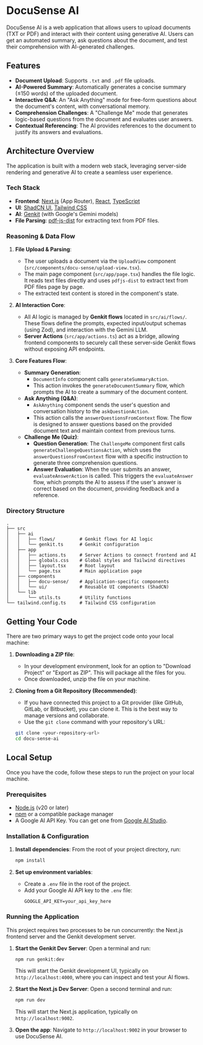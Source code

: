 # DocuSense AI

DocuSense AI is a web application that allows users to upload documents (TXT or PDF) and interact with their content using generative AI. Users can get an automated summary, ask questions about the document, and test their comprehension with AI-generated challenges.

## Features

-   **Document Upload**: Supports `.txt` and `.pdf` file uploads.
-   **AI-Powered Summary**: Automatically generates a concise summary (≤150 words) of the uploaded document.
-   **Interactive Q&A**: An "Ask Anything" mode for free-form questions about the document's content, with conversational memory.
-   **Comprehension Challenges**: A "Challenge Me" mode that generates logic-based questions from the document and evaluates user answers.
-   **Contextual Referencing**: The AI provides references to the document to justify its answers and evaluations.

## Architecture Overview

The application is built with a modern web stack, leveraging server-side rendering and generative AI to create a seamless user experience.

### Tech Stack

-   **Frontend**: [Next.js](https://nextjs.org/) (App Router), [React](https://react.dev/), [TypeScript](https://www.typescriptlang.org/)
-   **UI**: [ShadCN UI](https://ui.shadcn.com/), [Tailwind CSS](https://tailwindcss.com/)
-   **AI**: [Genkit](https://firebase.google.com/docs/genkit) (with Google's Gemini models)
-   **File Parsing**: [pdf-js-dist](https://www.npmjs.com/package/pdfjs-dist) for extracting text from PDF files.

### Reasoning & Data Flow

1.  **File Upload & Parsing**:
    -   The user uploads a document via the `UploadView` component (`src/components/docu-sense/upload-view.tsx`).
    -   The main page component (`src/app/page.tsx`) handles the file logic. It reads text files directly and uses `pdfjs-dist` to extract text from PDF files page by page.
    -   The extracted text content is stored in the component's state.

2.  **AI Interaction Core**:
    -   All AI logic is managed by **Genkit flows** located in `src/ai/flows/`. These flows define the prompts, expected input/output schemas (using Zod), and interaction with the Gemini LLM.
    -   **Server Actions** (`src/app/actions.ts`) act as a bridge, allowing frontend components to securely call these server-side Genkit flows without exposing API endpoints.

3.  **Core Features Flow**:
    -   **Summary Generation**:
        -   `DocumentInfo` component calls `generateSummaryAction`.
        -   This action invokes the `generateDocumentSummary` flow, which prompts the AI to create a summary of the document content.
    -   **Ask Anything (Q&A)**:
        -   `AskAnything` component sends the user's question and conversation history to the `askQuestionAction`.
        -   This action calls the `answerQuestionsFromContext` flow. The flow is designed to answer questions based on the provided document text and maintain context from previous turns.
    -   **Challenge Me (Quiz)**:
        -   **Question Generation**: The `ChallengeMe` component first calls `generateChallengeQuestionsAction`, which uses the `answerQuestionsFromContext` flow with a specific instruction to generate three comprehension questions.
        -   **Answer Evaluation**: When the user submits an answer, `evaluateAnswerAction` is called. This triggers the `evaluateAnswer` flow, which prompts the AI to assess if the user's answer is correct based on the document, providing feedback and a reference.

### Directory Structure

```
.
├── src
│   ├── ai
│   │   ├── flows/         # Genkit flows for AI logic
│   │   └── genkit.ts      # Genkit configuration
│   ├── app
│   │   ├── actions.ts     # Server Actions to connect frontend and AI
│   │   ├── globals.css    # Global styles and Tailwind directives
│   │   ├── layout.tsx     # Root layout
│   │   └── page.tsx       # Main application page
│   ├── components
│   │   ├── docu-sense/    # Application-specific components
│   │   └── ui/            # Reusable UI components (ShadCN)
│   └── lib
│       └── utils.ts       # Utility functions
└── tailwind.config.ts     # Tailwind CSS configuration
```

## Getting Your Code

There are two primary ways to get the project code onto your local machine:

1.  **Downloading a ZIP file**:
    - In your development environment, look for an option to "Download Project" or "Export as ZIP". This will package all the files for you.
    - Once downloaded, unzip the file on your machine.

2.  **Cloning from a Git Repository (Recommended)**:
    - If you have connected this project to a Git provider (like GitHub, GitLab, or Bitbucket), you can clone it. This is the best way to manage versions and collaborate.
    - Use the `git clone` command with your repository's URL:
    ```bash
    git clone <your-repository-url>
    cd docu-sense-ai
    ```

## Local Setup

Once you have the code, follow these steps to run the project on your local machine.

### Prerequisites

-   [Node.js](https://nodejs.org/en) (v20 or later)
-   [npm](https://www.npmjs.com/) or a compatible package manager
-   A Google AI API Key. You can get one from [Google AI Studio](https://aistudio.google.com/app/apikey).

### Installation & Configuration

1.  **Install dependencies**:
    From the root of your project directory, run:
    ```bash
    npm install
    ```

2.  **Set up environment variables**:
    -   Create a `.env` file in the root of the project.
    -   Add your Google AI API key to the `.env` file:
        ```
        GOOGLE_API_KEY=your_api_key_here
        ```

### Running the Application

This project requires two processes to be run concurrently: the Next.js frontend server and the Genkit development server.

1.  **Start the Genkit Dev Server**:
    Open a terminal and run:
    ```bash
    npm run genkit:dev
    ```
    This will start the Genkit development UI, typically on `http://localhost:4000`, where you can inspect and test your AI flows.

2.  **Start the Next.js Dev Server**:
    Open a second terminal and run:
    ```bash
    npm run dev
    ```
    This will start the Next.js application, typically on `http://localhost:9002`.

3.  **Open the app**:
    Navigate to `http://localhost:9002` in your browser to use DocuSense AI.
